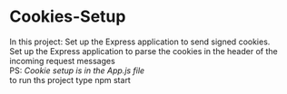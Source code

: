 # Cookies-Setup
In this project:
    Set up the Express application to send signed cookies.  
    Set up the Express application to parse the cookies in the header of the incoming request messages  
PS: *Cookie setup is in the App.js file*  
to run ths project type npm start
